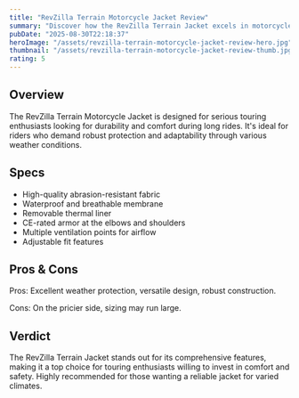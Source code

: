 ```yaml
---
title: "RevZilla Terrain Motorcycle Jacket Review"
summary: "Discover how the RevZilla Terrain Jacket excels in motorcycle touring."
pubDate: "2025-08-30T22:18:37"
heroImage: "/assets/revzilla-terrain-motorcycle-jacket-review-hero.jpg"
thumbnail: "/assets/revzilla-terrain-motorcycle-jacket-review-thumb.jpg"
rating: 5
---
```


<h2>Overview</h2>
<p>The RevZilla Terrain Motorcycle Jacket is designed for serious touring enthusiasts looking for durability and comfort during long rides. It's ideal for riders who demand robust protection and adaptability through various weather conditions.</p>
<h2>Specs</h2>
<ul>
  <li>High-quality abrasion-resistant fabric</li>
  <li>Waterproof and breathable membrane</li>
  <li>Removable thermal liner</li>
  <li>CE-rated armor at the elbows and shoulders</li>
  <li>Multiple ventilation points for airflow</li>
  <li>Adjustable fit features</li>
</ul>
<h2>Pros & Cons</h2>
<p>Pros: Excellent weather protection, versatile design, robust construction.</p>
<p>Cons: On the pricier side, sizing may run large.</p>
<h2>Verdict</h2>
<p>The RevZilla Terrain Jacket stands out for its comprehensive features, making it a top choice for touring enthusiasts willing to invest in comfort and safety. Highly recommended for those wanting a reliable jacket for varied climates.</p>